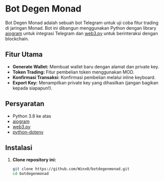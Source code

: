 # Bot Degen Monad

Bot Degen Monad adalah sebuah bot Telegram untuk uji coba fitur trading di jaringan Monad. Bot ini dibangun menggunakan Python dengan library [aiogram](https://docs.aiogram.dev/) untuk integrasi Telegram dan [web3.py](https://github.com/ethereum/web3.py) untuk berinteraksi dengan blockchain.

## Fitur Utama

- **Generate Wallet:** Membuat wallet baru dengan alamat dan private key.
- **Token Trading:** Fitur pembelian token menggunakan MOD.
- **Konfirmasi Transaksi:** Konfirmasi pembelian melalui inline keyboard.
- **Export Key:** Menampilkan private key yang dihasilkan (jangan bagikan kepada siapapun!).

## Persyaratan

- Python 3.8 ke atas
- [aiogram](https://docs.aiogram.dev/)
- [web3.py](https://github.com/ethereum/web3.py)
- [python-dotenv](https://github.com/theskumar/python-dotenv)

## Instalasi

1. **Clone repository ini:**

   ```bash
   git clone https://github.com/Winx0/botdegenmonad.git
   cd botdegenmonad
